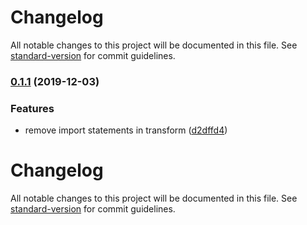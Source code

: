 # Changelog

All notable changes to this project will be documented in this file. See [standard-version](https://github.com/conventional-changelog/standard-version) for commit guidelines.

### [0.1.1](https://github.com/vkbansal/tsx-control-statements/compare/v0.1.0...v0.1.1) (2019-12-03)


### Features

* remove import statements in transform ([d2dffd4](https://github.com/vkbansal/tsx-control-statements/commit/d2dffd4652ca6152112bea019a9578be6174d10d))

# Changelog

All notable changes to this project will be documented in this file. See [standard-version](https://github.com/conventional-changelog/standard-version) for commit guidelines.
